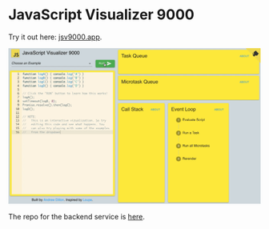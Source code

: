 # JavaScript Visualizer 9000

Try it out here: [jsv9000.app](https://jsv9000.app).

![Demo of the JavaScript Visualizer 9000](demo.gif)

The repo for the backend service is [here](https://github.com/Hopding/js-visualizer-9000-server).
